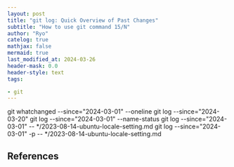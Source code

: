 ```yaml
---
layout: post
title: "git log: Quick Overview of Past Changes"
subtitle: "How to use git command 15/N"
author: "Ryo"
catelog: true
mathjax: false
mermaid: true
last_modified_at: 2024-03-26
header-mask: 0.0
header-style: text
tags:

- git
---
```


git whatchanged --since="2024-03-01" --oneline 
git log --since="2024-03-20"
git log --since="2024-03-01" --name-status
git log --since="2024-03-01" -- */2023-08-14-ubuntu-locale-setting.md
git log --since="2024-03-01" -p  -- */2023-08-14-ubuntu-locale-setting.md

References
----------